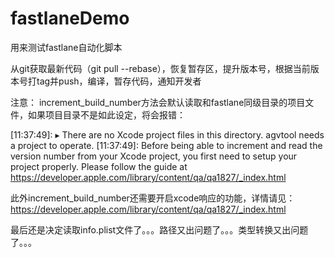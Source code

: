 # fastlaneDemo
用来测试fastlane自动化脚本

从git获取最新代码（git pull --rebase），恢复暂存区，提升版本号，根据当前版本号打tag并push，编译，暂存代码，通知开发者

注意：
increment_build_number方法会默认读取和fastlane同级目录的项目文件，如果项目目录不是如此设定，将会报错：

[11:37:49]: ▸ There are no Xcode project files in this directory.  agvtool needs a project to operate.
[11:37:49]: Before being able to increment and read the version number from your Xcode project, you first need to setup your project properly. Please follow the guide at https://developer.apple.com/library/content/qa/qa1827/_index.html

此外increment_build_number还需要开启xcode响应的功能，详情请见：https://developer.apple.com/library/content/qa/qa1827/_index.html

最后还是决定读取info.plist文件了。。。路径又出问题了。。。类型转换又出问题了。。。
